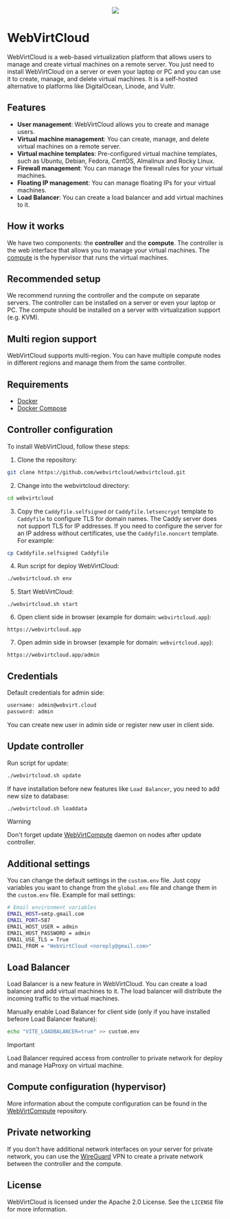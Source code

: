 <p align="center">
  <img src="https://cloud-assets.webvirt.cloud/images/github-preview.png">
</p>

# WebVirtCloud #

WebVirtCloud is a web-based virtualization platform that allows users to manage and create virtual machines on a remote server. You just need to install WebVirtCloud on a server or even your laptop or PC and you can use it to create, manage, and delete virtual machines. It is a self-hosted alternative to platforms like DigitalOcean, Linode, and Vultr.

## Features ##

* **User management**: WebVirtCloud allows you to create and manage users.
* **Virtual machine management**: You can create, manage, and delete virtual machines on a remote server.
* **Virtual machine templates**: Pre-configured virtual machine templates, such as Ubuntu, Debian, Fedora, CentOS, Almalinux and Rocky Linux.
* **Firewall management**: You can manage the firewall rules for your virtual machines.
* **Floating IP management**: You can manage floating IPs for your virtual machines.
* **Load Balancer**: You can create a load balancer and add virtual machines to it.

## How it works ##

We have two components: the **controller** and the **compute**. The controller is the web interface that allows you to manage your virtual machines. The [compute](https://github.com/webvirtcloud/webvirtcompute) is the hypervisor that runs the virtual machines.

## Recommended setup ##

We recommend running the controller and the compute on separate servers. The controller can be installed on a server or even your laptop or PC. The compute should be installed on a server with virtualization support (e.g. KVM).

## Multi region support ##

WebVirtCloud supports multi-region. You can have multiple compute nodes in different regions and manage them from the same controller. 

## Requirements ##

* [Docker](https://www.docker.com/get-started/)
* [Docker Compose](https://docs.docker.com/compose/install/)

## Controller configuration ##

To install WebVirtCloud, follow these steps:

1. Clone the repository:

```bash
git clone https://github.com/webvirtcloud/webvirtcloud.git
```

2. Change into the webvirtcloud directory:

```bash
cd webvirtcloud
```

3. Copy the `Caddyfile.selfsigned` or `Caddyfile.letsencrypt` template to `Caddyfile` to configure TLS for domain names. The Caddy server does not support TLS for IP addresses. If you need to configure the server for an IP address without certificates, use the `Caddyfile.noncert` template. For example:

```bash
cp Caddyfile.selfsigned Caddyfile
```

4. Run script for deploy WebVirtCloud:

```bash
./webvirtcloud.sh env
```

5. Start WebVirtCloud:

```basha
./webvirtcloud.sh start
```

6. Open client side in browser (example for domain: `webvirtcloud.app`):

```url
https://webvirtcloud.app
```

7. Open admin side in browser (example for domain: `webvirtcloud.app`):

```url
https://webvirtcloud.app/admin
```

## Credentials ##

Default credentials for admin side:

```bash
username: admin@webvirt.cloud
password: admin
```

You can create new user in admin side or register new user in client side.

## Update controller ##

Run script for update:

```bash
./webvirtcloud.sh update
```

If have installation before new features like `Load Balancer`, you need to add new size to database:

```bash
./webvirtcloud.sh loaddata
```

> [!WARNING]
> Don't forget update [WebVirtCompute](https://github.com/webvirtcloud/webvirtcompute?tab=readme-ov-file#update-webvirtcompute-daemon) daemon on nodes after update controller.

## Additional settings ##

You can change the default settings in the `custom.env` file. Just copy variables you want to change from the `global.env` file and change them in the `custom.env` file. Example for mail settings:

```bash
# Email environment variables
EMAIL_HOST=smtp.gmail.com
EMAIL_PORT=587
EMAIL_HOST_USER = admin
EMAIL_HOST_PASSWORD = admin
EMAIL_USE_TLS = True
EMAIL_FROM = "WebVirtCloud <noreply@gmail.com>"
```

## Load Balancer ##

Load Balancer is a new feature in WebVirtCloud. You can create a load balancer and add virtual machines to it. The load balancer will distribute the incoming traffic to the virtual machines.

Manually enable Load Balancer for client side (only if you have installed befeore Load Balancer feature):

```bash
echo "VITE_LOADBALANCER=true" >> custom.env
```

> [!IMPORTANT]
> Load Balancer required access from controller to private network for deploy and manage HaProxy on virtual machine.

## Compute configuration (hypervisor) ##

More information about the compute configuration can be found in the [WebVirtCompute](https://github.com/webvirtcloud/webvirtcompute) repository.

## Private networking ##

If you don't have additional network interfaces on your server for private network, you can use the [WireGuard](https://www.wireguard.com) VPN to create a private network between the controller and the compute.

## License ##

WebVirtCloud is licensed under the Apache 2.0 License. See the `LICENSE` file for more information.
